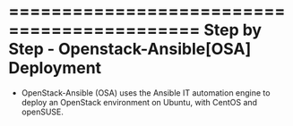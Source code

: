 ============================================
Step by Step - Openstack-Ansible[OSA] Deployment
============================================

* OpenStack-Ansible (OSA) uses the Ansible IT automation engine to deploy an OpenStack environment on Ubuntu, with CentOS and openSUSE. 
